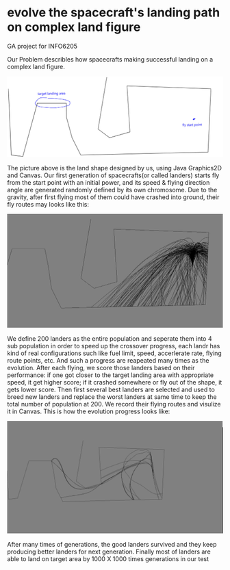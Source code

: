 # evolve the spacecraft's landing path on complex land figure
GA project for INFO6205

Our Problem describles how spacecrafts making successful landing on a complex land figure. 

![alt text](6205project/image_meitu_1.jpg)

The picture above is the land shape designed by us, using Java Graphics2D and Canvas. Our first generation of spacecrafts(or called landers) starts fly from the start point with an initial power, and its speed & flying direction angle are generated randomly defined by its own chromosome. Due to the gravity, after first flying most of them could have crashed into ground, their fly routes may looks like this:

![alt text](6205project/image.png)

We define 200 landers as the entire population and seperate them into 4 sub population in order to speed up the crossover progress, each landr has kind of real configurations such like fuel limit, speed, accerlerate rate, flying route points, etc. And such a progress are reapeated many times as the evolution. After each flying, we score those landers based on their performance: if one got closer to the target landing area with appropriate speed, it get higher score; if it crashed somewhere or fly out of the shape, it gets lower score. Then first several best landers are selected and used to breed new landers and replace the worst landers at same time to keep the total number of population at 200. We record their flying routes and visulize it in Canvas. This is how the evolution progress looks like:

![](6205project/pro1.gif)

After many times of generations, the good landers survived and they keep producing better landers for next generation. Finally most of landers are able to land on target area by 1000 X 1000 times generations in our test 


